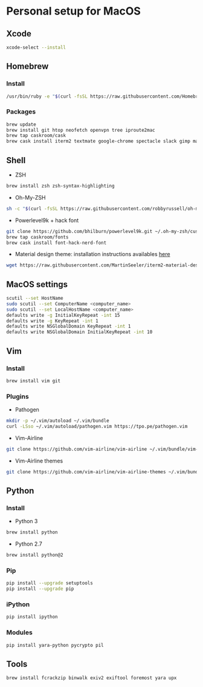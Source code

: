 # Personal setup for MacOS

## Xcode

```bash
xcode-select --install
```

## Homebrew

### Install

```bash
/usr/bin/ruby -e "$(curl -fsSL https://raw.githubusercontent.com/Homebrew/install/master/install)
```

### Packages

```bash
brew update 
brew install git htop neofetch openvpn tree iproute2mac
brew tap caskroom/cask
brew cask install iterm2 textmate google-chrome spectacle slack gimp mactex virtualbox vagrant vagrant-manager
```

## Shell

* ZSH
```bash
brew install zsh zsh-syntax-highlighting
```
* Oh-My-ZSH
```bash
sh -c "$(curl -fsSL https://raw.githubusercontent.com/robbyrussell/oh-my-zsh/master/tools/install.sh)
```
* Powerlevel9k + hack font
```bash
git clone https://github.com/bhilburn/powerlevel9k.git ~/.oh-my-zsh/custom/themes/powerlevel9k
brew tap caskroom/fonts
brew cask install font-hack-nerd-font
```
* Material design theme: installation instructions availables [here](https://github.com/MartinSeeler/iterm2-material-design)
```bash
wget https://raw.githubusercontent.com/MartinSeeler/iterm2-material-design/master/material-design-colors.itermcolors
```

## MacOS settings

```bash
scutil --set HostName
sudo scutil --set ComputerName <computer_name>
sudo scutil --set LocalHostName <computer_name>
defaults write -g InitialKeyRepeat -int 15
defaults write -g KeyRepeat -int 1
defaults write NSGlobalDomain KeyRepeat -int 1
defaults write NSGlobalDomain InitialKeyRepeat -int 10
```

## Vim

### Install

```bash
brew install vim git
```

### Plugins

* Pathogen
```bash
mkdir -p ~/.vim/autoload ~/.vim/bundle
curl -LSso ~/.vim/autoload/pathogen.vim https://tpo.pe/pathogen.vim
```
* Vim-Airline
```bash
git clone https://github.com/vim-airline/vim-airline ~/.vim/bundle/vim-airline
```
* Vim-Airline themes
```bash
git clone https://github.com/vim-airline/vim-airline-themes ~/.vim/bundle/vim-airline-themes
```

## Python

### Install
* Python 3
```bash
brew install python
```
* Python 2.7
```bash
brew install python@2
```

### Pip
```bash
pip install --upgrade setuptools
pip install --upgrade pip
```

### iPython
```bash
pip install ipython
```

### Modules
```bash
pip install yara-python pycrypto pil
```

## Tools
```bash
brew install fcrackzip binwalk exiv2 exiftool foremost yara upx
```

